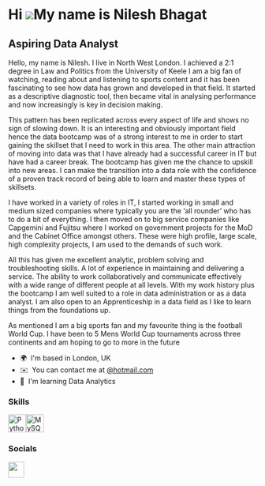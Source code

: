 Hi ![](https://user-images.githubusercontent.com/18350557/176309783-0785949b-9127-417c-8b55-ab5a4333674e.gif)My name is Nilesh Bhagat
=====================================================================================================================================

Aspiring Data Analyst
---------------------

<p align="left">Hello, my name is Nilesh. I live in North West London. I achieved a 2:1 degree in Law and Politics from the University of Keele I am a big fan of watching, reading about and listening to sports content and it has been fascinating to see how data has grown and developed in that field. It started as a descriptive diagnostic tool, then became vital in analysing performance and now increasingly is key in decision making. 
</p>
<p align="left">This pattern has been replicated across every aspect of life and shows no sign of slowing down. It is an interesting and obviously important field hence the data bootcamp was of a strong interest to me in order to start gaining the skillset that I need to work in this area. The other main attraction of moving into data was that I have already had a successful career in IT but have had a career break. The bootcamp has given me the chance to upskill into new areas. I can make the transition into a data role with the confidence of a proven track record of being able to learn and master these types of skillsets. 
</p>
I have worked in a variety of roles in IT, I started working in small and medium sized companies where typically you are the ‘all rounder’ who has to do a bit of everything. I then moved on to big service companies like Capgemini and Fujitsu where I worked on government projects for the MoD and the Cabinet Office amongst others. These were high profile, large scale, high complexity projects, I am used to the demands of such work.
</p>
<p align="left">All this has given me excellent analytic, problem solving and troubleshooting skills. A lot of experience in maintaining and delivering a service. The ability to work collaboratively and communicate effectively with a wide range of different people at all levels. With my work history plus the bootcamp I am well suited to a role in data administration or as a data analyst. I am also open to an Apprenticeship in a data field as I like to learn things from the foundations up.
</p>
<p align="left">As mentioned I am a big sports fan and my favourite thing is the football World Cup. I have been to 5 Mens World Cup tournaments across three continents and am hoping to go to more in the future
</p>

* 🌍  I'm based in London, UK
* ✉️  You can contact me at [@hotmail.com](mailto:nileshbhagat@hotmail.com)
* 🧠  I'm learning Data Analytics

### Skills


<p align="left">
<a href="https://www.python.org/" target="_blank" rel="noreferrer"><img src="https://raw.githubusercontent.com/danielcranney/readme-generator/main/public/icons/skills/python-colored.svg" width="36" height="36" alt="Python" /></a><a href="https://www.mysql.com/" target="_blank" rel="noreferrer"><img src="https://raw.githubusercontent.com/danielcranney/readme-generator/main/public/icons/skills/mysql-colored.svg" width="36" height="36" alt="MySQL" /></a>
</p>


### Socials

<p align="left"> <a href="https://www.github.com/nilbhagat" target="_blank" rel="noreferrer"> <picture> <source media="(prefers-color-scheme: dark)" srcset="https://raw.githubusercontent.com/danielcranney/readme-generator/main/public/icons/socials/github-dark.svg" /> <source media="(prefers-color-scheme: light)" srcset="https://raw.githubusercontent.com/danielcranney/readme-generator/main/public/icons/socials/github.svg" /> <img src="https://raw.githubusercontent.com/danielcranney/readme-generator/main/public/icons/socials/github.svg" width="32" height="32" /> </picture> </a></p>
